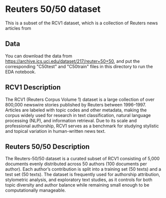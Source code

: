 # Reuters 50/50 dataset
This is a subset of the RCV1 dataset, which is a collection of Reuters news articles from 

## Data
You can download the data from https://archive.ics.uci.edu/dataset/217/reuter+50+50, and put the corresponding "C50test" and "C50train" files in this directory to run the EDA notebook.

## RCV1 Description
The RCV1 (Reuters Corpus Volume 1) dataset is a large collection of over 800,000 newswire stories published by Reuters between 1996–1997. Articles are labeled with topic codes and other metadata, making the corpus widely used for research in text classification, natural language processing (NLP), and information retrieval. Due to its scale and professional authorship, RCV1 serves as a benchmark for studying stylistic and topical variation in human-written news text.

## Reuters 50/50 Description
The Reuters-50/50 dataset is a curated subset of RCV1 consisting of 5,000 documents evenly distributed across 50 authors (100 documents per author). Each author’s contribution is split into a training set (50 texts) and a test set (50 texts). The dataset is frequently used for authorship attribution, stylometric analysis, and exploratory text studies, as it controls for both topic diversity and author balance while remaining small enough to be computationally manageable.
